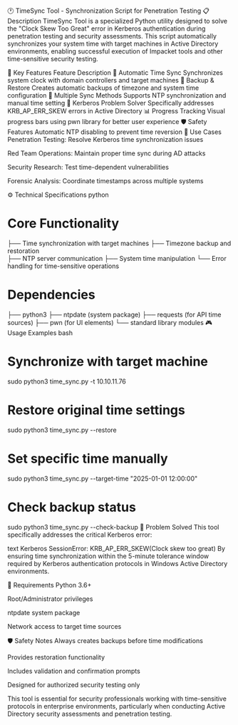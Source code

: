 🕐 TimeSync Tool - Synchronization Script for Penetration Testing
📋 Description
TimeSync Tool is a specialized Python utility designed to solve the "Clock Skew Too Great" error in Kerberos authentication during penetration testing and security assessments. This script automatically synchronizes your system time with target machines in Active Directory environments, enabling successful execution of Impacket tools and other time-sensitive security testing.

🎯 Key Features
Feature	Description
🔄 Automatic Time Sync	Synchronizes system clock with domain controllers and target machines
💾 Backup & Restore	Creates automatic backups of timezone and system time configuration
🎯 Multiple Sync Methods	Supports NTP synchronization and manual time setting
🔧 Kerberos Problem Solver	Specifically addresses KRB_AP_ERR_SKEW errors in Active Directory
📊 Progress Tracking	Visual progress bars using pwn library for better user experience
🛡️ Safety Features	Automatic NTP disabling to prevent time reversion
🚀 Use Cases
Penetration Testing: Resolve Kerberos time synchronization issues

Red Team Operations: Maintain proper time sync during AD attacks

Security Research: Test time-dependent vulnerabilities

Forensic Analysis: Coordinate timestamps across multiple systems

⚙️ Technical Specifications
python
# Core Functionality
├── Time synchronization with target machines
├── Timezone backup and restoration  
├── NTP server communication
├── System time manipulation
└── Error handling for time-sensitive operations

# Dependencies
├── python3
├── ntpdate (system package)
├── requests (for API time sources)
├── pwn (for UI elements)
└── standard library modules
🎮 Usage Examples
bash
# Synchronize with target machine
sudo python3 time_sync.py -t 10.10.11.76

# Restore original time settings
sudo python3 time_sync.py --restore

# Set specific time manually
sudo python3 time_sync.py --target-time "2025-01-01 12:00:00"

# Check backup status
sudo python3 time_sync.py --check-backup
🔧 Problem Solved
This tool specifically addresses the critical Kerberos error:

text
Kerberos SessionError: KRB_AP_ERR_SKEW(Clock skew too great)
By ensuring time synchronization within the 5-minute tolerance window required by Kerberos authentication protocols in Windows Active Directory environments.

📝 Requirements
Python 3.6+

Root/Administrator privileges

ntpdate system package

Network access to target time sources

🛡️ Safety Notes
Always creates backups before time modifications

Provides restoration functionality

Includes validation and confirmation prompts

Designed for authorized security testing only

This tool is essential for security professionals working with time-sensitive protocols in enterprise environments, particularly when conducting Active Directory security assessments and penetration testing.
